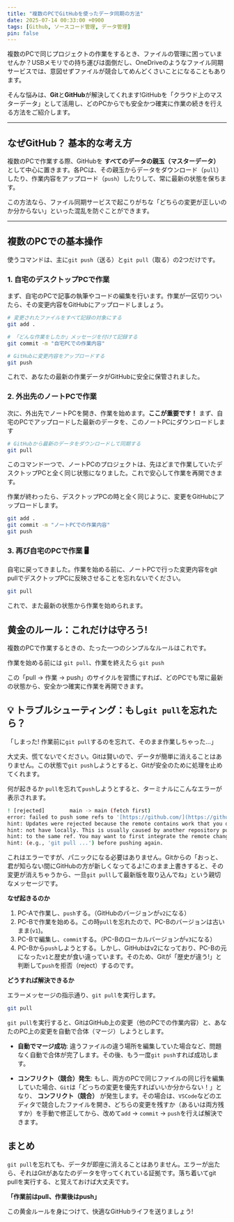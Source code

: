 ```yaml
---
title: "複数のPCでGitHubを使ったデータ同期の方法"
date: 2025-07-14 00:33:00 +0900
tags: [Github, ソースコード管理, データ管理]
pin: false
---
```


複数のPCで同じプロジェクトの作業をするとき、ファイルの管理に困っていませんか？USBメモリでの持ち運びは面倒だし、OneDriveのようなファイル同期サービスでは、意図せずファイルが競合してめんどくさいことになることもあります。

そんな悩みは、**Git**と**GitHub**が解決してくれます!GitHubを「クラウド上のマスターデータ」として活用し、どのPCからでも安全かつ確実に作業の続きを行える方法をご紹介します。

---

## なぜGitHub？ 基本的な考え方

複数のPCで作業する際、GitHubを **すべてのデータの親玉（マスターデータ）** として中心に置きます。各PCは、その親玉からデータをダウンロード（`pull`）したり、作業内容をアップロード（`push`）したりして、常に最新の状態を保ちます。

この方法なら、ファイル同期サービスで起こりがちな「どちらの変更が正しいのか分からない」といった混乱を防ぐことができます。

---

## 複数のPCでの基本操作

使うコマンドは、主に`git push`（送る）と`git pull`（取る）の2つだけです。

### 1. 自宅のデスクトップPCで作業 

まず、自宅のPCで記事の執筆やコードの編集を行います。作業が一区切りついたら、その変更内容をGitHubにアップロードしましょう。

```bash
# 変更されたファイルをすべて記録の対象にする
git add .

# 「どんな作業をしたか」メッセージを付けて記録する
git commit -m "自宅PCでの作業内容"

# GitHubに変更内容をアップロードする
git push
```

これで、あなたの最新の作業データがGitHubに安全に保管されました。

### 2. 外出先のノートPCで作業 
次に、外出先でノートPCを開き、作業を始めます。**ここが重要です！** まず、自宅のPCでアップロードした最新のデータを、このノートPCにダウンロードします

```Bash
# GitHubから最新のデータをダウンロードして同期する
git pull
```
このコマンド一つで、ノートPCのプロジェクトは、先ほどまで作業していたデスクトップPCと全く同じ状態になりました。これで安心して作業を再開できます。

作業が終わったら、デスクトップPCの時と全く同じように、変更をGitHubにアップロードします。

```Bash
git add .
git commit -m "ノートPCでの作業内容"
git push
```

### 3. 再び自宅のPCで作業 🖥️

自宅に戻ってきました。作業を始める前に、ノートPCで行った変更内容をgit pullでデスクトップPCに反映させることを忘れないでください。

```Bash
git pull
```
これで、また最新の状態から作業を始められます。

## 黄金のルール：これだけは守ろう!
複数のPCで作業するときの、たった一つのシンプルなルールはこれです。

作業を始める前には `git pull`、作業を終えたら `git push`

この「pull → 作業 → push」のサイクルを習慣にすれば、どのPCでも常に最新の状態から、安全かつ確実に作業を再開できます。

## 💡 トラブルシューティング：もし`git pull`を忘れたら？
「しまった! 作業前に`git pull`するのを忘れて、そのまま作業しちゃった…」

大丈夫、慌てないでください。Gitは賢いので、データが簡単に消えることはありません。この状態で`git push`しようとすると、Gitが安全のために処理を止めてくれます。

何が起きるか
`pull`を忘れて`push`しようとすると、ターミナルにこんなエラーが表示されます。

```Bash
! [rejected]        main -> main (fetch first)
error: failed to push some refs to '[https://github.com/](https://github.com/)...'
hint: Updates were rejected because the remote contains work that you do
hint: not have locally. This is usually caused by another repository pushing
hint: to the same ref. You may want to first integrate the remote changes
hint: (e.g., 'git pull ...') before pushing again.
```

これはエラーですが、パニックになる必要はありません。Gitからの「おっと、君が知らない間にGitHubの方が新しくなってるよ!このまま上書きすると、その変更が消えちゃうから、一旦`git pull`して最新版を取り込んでね」という親切なメッセージです。

**なぜ起きるのか**
1. PC-Aで作業し、`push`する。（GitHubのバージョンが`v2`になる）
2. PC-Bで作業を始める。この時`pull`を忘れたので、PC-Bのバージョンは古いまま(`v1`)。
3. PC-Bで編集し、`commit`する。（PC-Bのローカルバージョンが`v3`になる）
4. PC-Bから`push`しようとする。しかし、GitHubはv2になっており、PC-Bの元になった`v1`と歴史が食い違っています。そのため、Gitが「歴史が違う!」と判断して`push`を拒否（reject）するのです。

**どうすれば解決できるか**

エラーメッセージの指示通り、`git pull`を実行します。

```Bash
git pull
```

`git pull`を実行すると、GitはGitHub上の変更（他のPCでの作業内容）と、あなたのPC上の変更を自動で合体（マージ）しようとします。

* **自動でマージ成功**: 違うファイルの違う場所を編集していた場合など、問題なく自動で合体が完了します。その後、もう一度`git push`すれば成功します。

* **コンフリクト（競合）発生**: もし、両方のPCで同じファイルの同じ行を編集していた場合、`Git`は「どっちの変更を優先すればいいか分からない！」となり、 **コンフリクト（競合）** が発生します。その場合は、`VSCode`などのエディタで競合したファイルを開き、どちらの変更を残すか（あるいは両方残すか）を手動で修正してから、改めて`add` → `commit` → `push`を行えば解決できます。

## まとめ

`git pull`を忘れても、データが即座に消えることはありません。エラーが出たら、それはGitがあなたのデータを守ってくれている証拠です。落ち着いてgit pullを実行する、と覚えておけば大丈夫です。

**「作業前はpull、作業後はpush」**

この黄金ルールを身につけて、快適なGitHubライフを送りましょう!